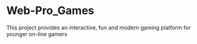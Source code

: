 # Web-Pro_Games
This project provides an interactive, fun and modern gaming platform for younger on-line gamers
